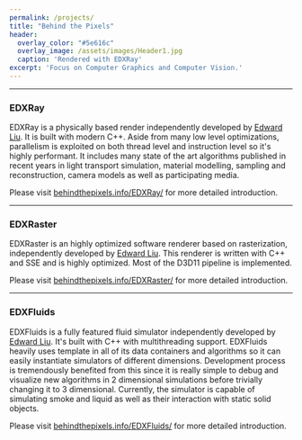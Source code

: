 ```yaml
---
permalink: /projects/
title: "Behind the Pixels"
header:
  overlay_color: "#5e616c"
  overlay_image: /assets/images/Header1.jpg
  caption: 'Rendered with EDXRay'
excerpt: 'Focus on Computer Graphics and Computer Vision.'
---
```


---

### EDXRay

EDXRay is a physically based render independently developed by [Edward Liu](http://behindthepixels.info/). It is built with modern C++. Aside from many low level optimizations, parallelism is exploited on both thread level and instruction level so it's highly performant. It includes many state of the art algorithms published in recent years in light transport simulation, material modelling, sampling and reconstruction, camera models as well as participating media.

Please visit [behindthepixels.info/EDXRay/](http://behindthepixels.info/EDXRay/) for more detailed introduction.

---

### EDXRaster

EDXRaster is an highly optimized software renderer based on rasterization, independently developed by [Edward Liu](http://behindthepixels.info/). This renderer is written with C++ and SSE and is highly optimized. Most of the D3D11 pipeline is implemented.

Please visit [behindthepixels.info/EDXRaster/](http://behindthepixels.info/EDXRaster/) for more detailed introduction.

---

### EDXFluids

EDXFluids is a fully featured fluid simulator independently developed by [Edward Liu](http://behindthepixels.info/). It's built with C++ with multithreading support. EDXFluids heavily uses template in all of its data containers and algorithms so it can easily instantiate simulators of different dimensions. Development process is tremendously benefited from this since it is really simple to debug and visualize new algorithms in 2 dimensional simulations before trivially changing it to 3 dimensional. Currently, the simulator is capable of simulating smoke and liquid as well as their interaction with static solid objects.

Please visit [behindthepixels.info/EDXFluids/](http://behindthepixels.info/EDXFluids/) for more detailed introduction.